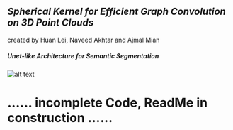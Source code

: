 ## *Spherical Kernel for Efficient Graph Convolution on 3D Point Clouds*
created by Huan Lei, Naveed Akhtar and Ajmal Mian

##### Unet-like Architecture for Semantic Segmentation
![alt text](https://github.com/hlei-ziyan/SPH3D-GCN/blob/master/image/intro_arch.png)
# ...... incomplete Code, ReadMe in construction ......
